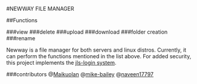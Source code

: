 #NEWWAY FILE MANAGER

##Functions

###view
###delete
###upload
###download
###folder creation
###rename

Newway is a file manager for both servers and linux distros. Currently, it can perform the functions mentioned in the list above. For added security, this project implements the [jls-login system](https://github.com/naveen17797/jsonLogSys).



###contributors
@[Maikuolan](https://github.com/Maikuolan)
@[mike-bailey](https://github.com/mike-bailey)
@[naveen17797](https://github.com/naveen17797)


